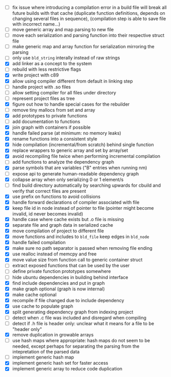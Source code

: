 - [ ] fix issue where introducing a compilation error in a build file will break all future builds with that cache (duplicate function definitions, depends on changing several files in sequence), (compilation step is able to save file with incorrect name...)
- [ ] move generic array and map parsing to new file
- [ ] move each serialization and parsing function into their respective struct file
- [ ] make generic map and array function for serialization mirroring the parsing
- [ ] only use `bld_string` interally instead of raw strings
- [x] add linker as a concept to the system
- [ ] rebuild with less restrictive flags
- [x] write project with c89
- [x] allow using compiler different from default in linking step
- [ ] handle project with .so files
- [ ] allow setting compiler for all files under directory
- [ ] represent project files as tree
- [x] figure out how to handle special cases for the rebuilder
- [ ] remove tiny mallocs from set and array
- [x] add prototypes to private functions
- [ ] add documentation to functions
- [x] join graph with containers if possible
- [x] handle failed parse (at minimum: no memory leaks)
- [x] rename functions into a consistent style
- [x] hide compilation (incremental/from scratch) behind single function
- [x] replace wrappers to generic array and set by array/set
- [x] avoid recompiling file twice when performing incremental compilation
- [ ] add functions to analyze the dependency graph
- [x] parse symbols that are variables ("B" entries when running nm)
- [ ] expose api to generate human-readable dependency graph
- [x] collapse array when only serializing 0 or 1 element/s
- [ ] find build directory automatically by searching upwards for cbuild and verify that correct files are present
- [x] use prefix on functions to avoid collisions
- [x] handle forward declarations of compiler associated with file
- [x] keep file id in node instead of pointer to file (pointer might become invalid, id never becomes invalid)
- [x] handle case where cache exists but .o file is missing
- [x] separate file and graph data in serialized cache
- [x] move compilation of project to different file
- [x] move functions and includes to `bld_file` keep edges in `bld_node`
- [x] handle failed compilation
- [x] make sure no path separator is passed when removing file ending
- [x] use realloc instead of memcpy and free
- [x] move value size from function call to generic container struct
- [ ] extract exposed functions that can be used by the user
- [ ] define private function prototypes somewhere
- [ ] hide ubuntu dependencies in building behind interface
- [x] find include dependencies and put in graph
- [x] make graph optional (graph is now internal)
- [x] make cache optional
- [x] recompile if file changed due to include dependency
- [x] use cache to populate graph
- [x] split generating dependency graph from indexing project
- [ ] detect when .c file was included and disregard when compiling
- [ ] detect if .h file is header only: unclear what it means for a file to be "header only"
- [x] remove duplication in growable arrays
- [ ] use hash maps where appropriate: hash maps do not seem to be needed, except perhaps for separating the parsing from the intepretation of the parsed data
- [ ] implement generic hash map
- [x] implement generic hash set for faster access
- [x] implement generic array to reduce code duplication
